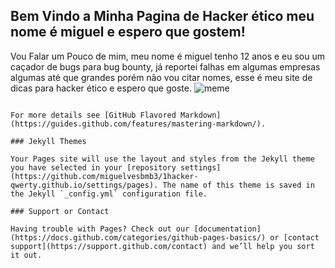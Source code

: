 ## Bem Vindo a Minha Pagina de Hacker ético meu nome é miguel e espero que gostem!

Vou Falar um Pouco de mim, meu nome é miguel tenho 12 anos e eu sou um caçador de bugs para bug bounty, já reportei falhas em algumas empresas algumas até que grandes porém não vou citar nomes, esse é meu site de dicas para hacker ético e espero que goste.
![meme](https://i.imgur.com/z3d0JNC.jpg)
```

For more details see [GitHub Flavored Markdown](https://guides.github.com/features/mastering-markdown/).

### Jekyll Themes

Your Pages site will use the layout and styles from the Jekyll theme you have selected in your [repository settings](https://github.com/miguelvesbmb3/1hacker-qwerty.github.io/settings/pages). The name of this theme is saved in the Jekyll `_config.yml` configuration file.

### Support or Contact

Having trouble with Pages? Check out our [documentation](https://docs.github.com/categories/github-pages-basics/) or [contact support](https://support.github.com/contact) and we’ll help you sort it out.
